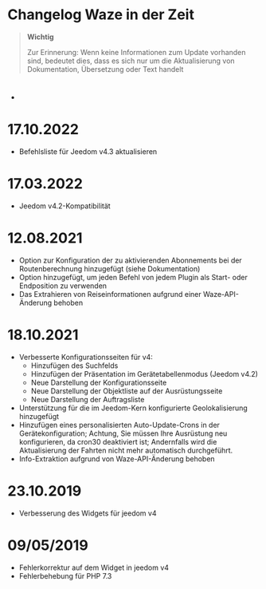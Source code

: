 # Changelog Waze in der Zeit

>**Wichtig**
>
>Zur Erinnerung: Wenn keine Informationen zum Update vorhanden sind, bedeutet dies, dass es sich nur um die Aktualisierung von Dokumentation, Übersetzung oder Text handelt

# 

- 

# 17.10.2022

- Befehlsliste für Jeedom v4.3 aktualisieren

# 17.03.2022

- Jeedom v4.2-Kompatibilität

# 12.08.2021

- Option zur Konfiguration der zu aktivierenden Abonnements bei der Routenberechnung hinzugefügt (siehe Dokumentation)
- Option hinzugefügt, um jeden Befehl von jedem Plugin als Start- oder Endposition zu verwenden
- Das Extrahieren von Reiseinformationen aufgrund einer Waze-API-Änderung behoben

# 18.10.2021

- Verbesserte Konfigurationsseiten für v4:
  - Hinzufügen des Suchfelds
  - Hinzufügen der Präsentation im Gerätetabellenmodus (Jeedom v4.2)
  - Neue Darstellung der Konfigurationsseite
  - Neue Darstellung der Objektliste auf der Ausrüstungsseite
  - Neue Darstellung der Auftragsliste
- Unterstützung für die im Jeedom-Kern konfigurierte Geolokalisierung hinzugefügt
- Hinzufügen eines personalisierten Auto-Update-Crons in der Gerätekonfiguration; Achtung, Sie müssen Ihre Ausrüstung neu konfigurieren, da cron30 deaktiviert ist; Andernfalls wird die Aktualisierung der Fahrten nicht mehr automatisch durchgeführt.
- Info-Extraktion aufgrund von Waze-API-Änderung behoben

# 23.10.2019

- Verbesserung des Widgets für jeedom v4

# 09/05/2019

- Fehlerkorrektur auf dem Widget in jeedom v4
- Fehlerbehebung für PHP 7.3
